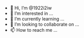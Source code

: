 - 👋 Hi, I’m @1922i2iw
- 👀 I’m interested in ...
- 🌱 I’m currently learning ...
- 💞️ I’m looking to collaborate on ...
- 📫 How to reach me ...

<!---
1922i2iw/1922i2iw is a ✨ special ✨ repository because its `README.md` (this file) appears on your GitHub profile.
You can click the Preview link to take a look at your changes.
--->
